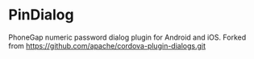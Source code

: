 PinDialog
=========

PhoneGap numeric password dialog plugin for Android and iOS. Forked from https://github.com/apache/cordova-plugin-dialogs.git
